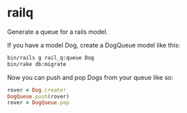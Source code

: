 railq
=====

Generate a queue for a rails model.

If you have a model Dog, create a DogQueue model like this:

```bash
bin/rails g rail_q:queue Dog
bin/rake db:migrate
```

Now you can push and pop Dogs from your queue like so:
```ruby
rover = Dog.create!
DogQueue.push(rover)
rover = DogQueue.pop
```
